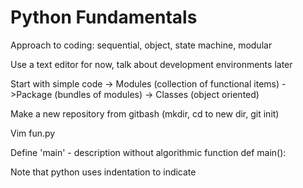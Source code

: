 # Python Fundamentals

Approach to coding:  sequential, object, state machine, modular

Use a text editor for now, talk about development environments later

Start with simple code -> Modules (collection of functional items)
->Package (bundles of modules) -> Classes (object oriented)

Make a new repository from gitbash (mkdir, cd to new dir, git init)

Vim fun.py

Define 'main' - description without algorithmic function
   def main():
   
Note that python uses indentation to indicate 





